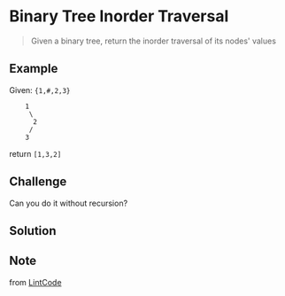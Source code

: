 # Binary Tree Inorder Traversal

> Given a binary tree, return the inorder traversal of its nodes' values

## Example

Given: `{1,#,2,3}`

```
    1
     \
      2
     /
    3
```

return `[1,3,2]`

## Challenge

Can you do it without recursion?

## Solution


## Note

from [LintCode](https://www.lintcode.com/en/problem/binary-tree-inorder-traversal/)